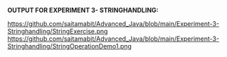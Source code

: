 **OUTPUT FOR EXPERIMENT 3- STRINGHANDLING:**

https://github.com/saitamabit/Advanced_Java/blob/main/Experiment-3-Stringhandling/StringExercise.png<br>
https://github.com/saitamabit/Advanced_Java/blob/main/Experiment-3-Stringhandling/StringOperationDemo1.png<br>

